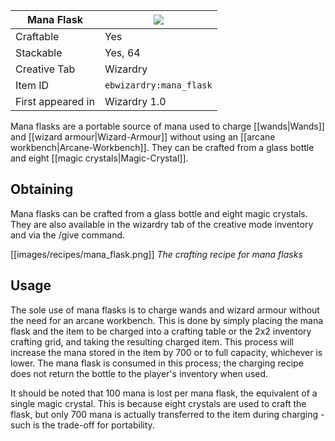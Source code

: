 | Mana Flask |![](https://github.com/Electroblob77/Wizardry/blob/1.12.2/src/main/resources/assets/ebwizardry/textures/items/mana_flask.png)|
|---|---|
| Craftable | Yes |
| Stackable | Yes, 64 |
| Creative Tab | Wizardry |
| Item ID | `ebwizardry:mana_flask` |
| First appeared in | Wizardry 1.0 |

Mana flasks are a portable source of mana used to charge [[wands|Wands]] and [[wizard armour|Wizard-Armour]] without using an [[arcane workbench|Arcane-Workbench]]. They can be crafted from a glass bottle and eight [[magic crystals|Magic-Crystal]].

## Obtaining
Mana flasks can be crafted from a glass bottle and eight magic crystals. They are also available in the wizardry tab of the creative mode inventory and via the /give command.

[[images/recipes/mana_flask.png]]
_The crafting recipe for mana flasks_

## Usage
The sole use of mana flasks is to charge wands and wizard armour without the need for an arcane workbench. This is done by simply placing the mana flask and the item to be charged into a crafting table or the 2x2 inventory crafting grid, and taking the resulting charged item. This process will increase the mana stored in the item by 700 or to full capacity, whichever is lower. The mana flask is consumed in this process; the charging recipe does not return the bottle to the player's inventory when used.

It should be noted that 100 mana is lost per mana flask, the equivalent of a single magic crystal. This is because eight crystals are used to craft the flask, but only 700 mana is actually transferred to the item during charging - such is the trade-off for portability.